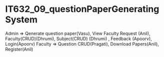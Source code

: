 # IT632_09_questionPaperGeneratingSystem

Admin => Qenerate question paper(Vasu), View Faculty Request (Anil), Faculty(CRUD)(Dhrumi), Subject(CRUD) (Dhrumi) , Feedback (Apoorv), Login(Apoorv) 
Faculty => Question CRUD(Pragati), Download Papers(Anil), Register(Anil)

